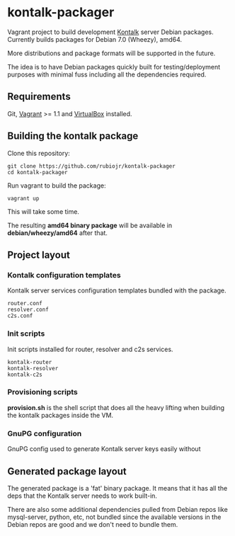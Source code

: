 # kontalk-packager

Vagrant project to build development [Kontalk](http://kontalk.net) server Debian packages.
Currently builds packages for Debian 7.0 (Wheezy), amd64.

More distributions and package formats will be supported in the future.

The idea is to have Debian packages quickly built for testing/deployment purposes 
with minimal fuss including all the dependencies required.

## Requirements

Git, [Vagrant](http://vagrantup.com) >= 1.1 and [VirtualBox](https://www.virtualbox.org/) installed.

## Building the kontalk package

Clone this repository:

```
git clone https://github.com/rubiojr/kontalk-packager
cd kontalk-packager
```

Run vagrant to build the package:

    vagrant up

This will take some time.

The resulting **amd64 binary package** will be available in
**debian/wheezy/amd64** after that.

## Project layout

### Kontalk configuration templates

Kontalk server services configuration templates bundled with the package.

```
router.conf
resolver.conf
c2s.conf
```

### Init scripts

Init scripts installed for router, resolver and c2s services.

```
kontalk-router
kontalk-resolver
kontalk-c2s
```

### Provisioning scripts

**provision.sh** is the shell script that does all the heavy lifting when building the
kontalk packages inside the VM.

### GnuPG configuration

GnuPG config used to generate Kontalk server keys easily without

## Generated package layout

The generated package is a 'fat' binary package. It means that it has all the deps
that the Kontalk server needs to work built-in. 

There are also some additional dependencies
pulled from Debian repos like mysql-server, python, etc, not bundled since the available versions
in the Debian repos are good and we don't need to bundle them.


